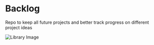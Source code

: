 # Backlog
Repo to keep all future projects and better track progress on different project ideas

![Library Image](https://images.pexels.com/photos/1296000/pexels-photo-1296000.jpeg?auto=compress&cs=tinysrgb&w=1260&h=750&dpr=1)
